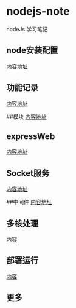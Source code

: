 # nodejs-note
nodeJs 学习笔记


## node安装配置
[内容地址](./node安装配置.md)

## 功能记录
[内容地址](./node功能记录.md)

##模块
[内容地址](./node模块.md)

## expressWeb
[内容地址](./Express/expressWeb服务.md)

## Socket服务
[内容地址](./WebSocket/README.md)

##中间件
[内容地址](./中间件.md)

## 多核处理
[内容](./多核处理.md)

## 部署运行
[内容](./部署.md)

## 更多